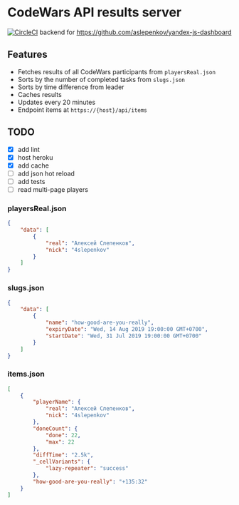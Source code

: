 # CodeWars API results server
[![CircleCI](https://circleci.com/gh/aslepenkov/codewars-results-server/tree/master.svg?style=svg)](https://circleci.com/gh/aslepenkov/codewars-results-server/tree/master)
backend for https://github.com/aslepenkov/yandex-js-dashboard

## Features

-   Fetches results of all CodeWars participants from `playersReal.json`
-   Sorts by the number of completed tasks from `slugs.json`
-   Sorts by time difference from leader
-   Caches results
-   Updates every 20 minutes
-   Endpoint items at `https://{host}/api/items`

## TODO

-   [x] add lint
-   [x] host heroku
-   [x] add cache
-   [ ] add json hot reload
-   [ ] add tests
-   [ ] read multi-page players

### playersReal.json

```json
{
    "data": [
        {
            "real": "Алексей Слепенков",
            "nick": "4slepenkov"
        }
    ]
}
```

### slugs.json

```json
{
    "data": [
        {
            "name": "how-good-are-you-really",
            "expiryDate": "Wed, 14 Aug 2019 19:00:00 GMT+0700",
            "startDate": "Wed, 31 Jul 2019 19:00:00 GMT+0700"
        }
    ]
}
```

### items.json

```json
[
    {
        "playerName": {
            "real": "Алексей Слепенков",
            "nick": "4slepenkov"
        },
        "doneCount": {
            "done": 22,
            "max": 22
        },
        "diffTime": "2.5k",
        "_cellVariants": {
            "lazy-repeater": "success"
        },
        "how-good-are-you-really": "+135:32"
    }
]
```
